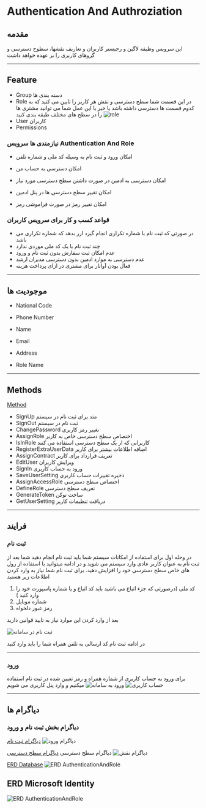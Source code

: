 # Authentication And Authroziation

## مقدمه

 این سرویس وظیفه لاگین و رجیستر کاربران و تعاریف  نقشها، سطوح دسترسی و گروهای کاربری را بر عهده خواهد داشت

 ---

## Feature

- Group
  دسته بندی ها 
- Role
در این قسمت شما سطح دسترسی و نقش هر کاربر را تایین می کنید که به کدوم قسمت ها دسترسی داشته باشد یا خیر با این عمل شما می توانید مشتری ها را در سطح های مختلف طبقه بندی کنید
![role](imgs/Role.png)
- User
  کاربران 
- Permissions
  
### نیازمندی ها سرویس Authentication And Role

- امکان ورود و ثبت نام به وسیله کد ملی و شماره تلفن

- امکان دسترسی به حساب من
- امکان دسترسی به ادمین در صورت داشتن سطح دسترسی مورد نیاز
- امکان تغییر سطح دسترسی ها در پنل ادمین
- امکان تغییر رمز در صورت فراموشی رمز

### قواعد کسب و کار برای سرویس کاربران

- در صورتی که ثبت نام با شماره تکراری انجام گیرد ارر بدهد که شماره تکراری می باشد 
- چند ثبت نام با یک کد ملی موردی ندارد
- عدم امکان ثبت سفارش بدون ثبت نام و ورود
- عدم دسترسی به موارد ادمین بدون دسترسی مدیران ارشد
- فعال بودن آواتار برای مشتری در ازای پرداخت هزینه

---

## موجودیت ها

- National Code

- Phone Number
- Name
- Email
- Address
- Role Name

---

## Methods

[Method](Diagrams/AuthenticationAndRoleMethod.drawio)

- SignUp
  متد برای ثبت نام در سیستم
- SignOut
  ثبت نام در سیستم
- ChangePassword
  تغییر رمز کاربری
- AssignRole
  اختصاص سطح دسترسی خاص به کاربر
- IsInRole
  کاربرانی که از یک سطح دسترسی استفاده می کنند
- RegisterExtraUserData
  اضافه اطلاعات بیشتر برای کاربر  
- AssignContract
  تعریف قرارداد برای کاربر
- EditUser
  ویرایش کاربران
- SignIn
  ورود به حساب کاربری
- SaveUserSetting
   ذخیره تغییرات حساب کاربری
- AssignAccessRole
  اختصاص سطح دسترسی
- DefineRole
  تعریف سطح دسترسی
- GenerateToken
  ساخت توکن
- GetUserSetting
  دریافت تنظیمات کاربر
  
---

## فرایند

### ثبت نام

 در وحله اول برای استفاده از امکانات سیستم شما باید ثبت نام انجام دهید شما بعد از ثبت نام به عنوان کاربر عادی وارد سیستم می شوید و در ادامه میتوانید با استفاده از رول های خاص سطح دسترسی خود را افزایش دهید.
 برای ثبت نام شما نیاز به وارد کردن اطلاعات زیر هستید

 1. کد ملی (درصورتی که جزء اتباع می باشید باید کد اتباع و یا شماره پاسپورت خود را وارد کنید  )
 2. شماره موبایل
 3. رمز عبور دلخواه
  
  &#x202b;بعد از وارد کردن این موارد نیاز به تایید قوانین دارید

  ![ثبت نام در سامانه](imgs/Register.png)
  
  در ادامه ثبت نام کد ارسالی به تلفن همراه شما را باید وارد کنید

---

### ورود

برای ورود به حساب کاربری از  شماره همراه و رمز تعیین شده در ثبت نام استفاده میکنیم و وارد پنل کاربری می شویم
![ورود به سامانه](imgs/Login.png)
![حساب کاربری](imgs/Account.png)

---

## دیاگرام ها

### دیاگرام بخش ثبت نام و ورود

[دیاگرام ثبت نام](Diagrams/Diagram-logIn.drawio)
 ![دیاگرام ورود](imgs/BL1-Login.png)

 دیاگرام سطح دسترسی
  [دیاگرام سطح دسترسی](Diagrams/Diagram-CustumerRole.drawio)
  ![دیاگرام نقش](imgs/BR-CustumerRole.png)

[ERD Database](Diagrams/Authentication.drawio)
![ERD AuthenticationAndRole](imgs/Authentication.png)

## ERD Microsoft Identity

![ERD AuthenticationAndRole](imgs/MicrosoftIdentity.png)
